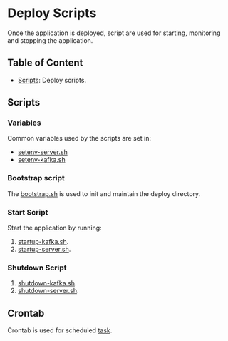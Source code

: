 # Deploy Scripts

Once the application is deployed, script are used for starting, monitoring and stopping the application.

## Table of Content

* [Scripts](#scripts): Deploy scripts.

## Scripts

### Variables

Common variables used by the scripts are set in:

* [setenv-server.sh](../trading-engine-deploy/src/main/java/com/herron/exchange/tradingengine/deploy/scripts/setenv-server.sh)
* [setenv-kafka.sh](../trading-engine-deploy/src/main/java/com/herron/exchange/tradingengine/deploy/scripts/setenv-kafka.sh)

### Bootstrap script

The [bootstrap.sh](../trading-engine-deploy/src/main/java/com/herron/exchange/tradingengine/deploy/scripts/bootstrap.sh)
is used to init and maintain the deploy directory.

### Start Script

Start the application by running:

1. [startup-kafka.sh](../trading-engine-deploy/src/main/java/com/herron/exchange/tradingengine/deploy/scripts/startup-kafka.sh).
2. [startup-server.sh](../trading-engine-deploy/src/main/java/com/herron/exchange/tradingengine/deploy/scripts/startup-server.sh).

### Shutdown Script

1. [shutdown-kafka.sh](../trading-engine-deploy/src/main/java/com/herron/exchange/tradingengine/deploy/scripts/shutdown-kafka.sh).
2. [shutdown-server.sh](../trading-engine-deploy/src/main/java/com/herron/exchange/tradingengine/deploy/scripts/shutdown-server.sh).

## Crontab

Crontab is used for
scheduled [task](../trading-engine-deploy/src/main/java/com/herron/exchange/tradingengine/deploy/cron/trading-engine.crontab).
